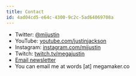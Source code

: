 ```yaml
---
title: Contact
id: 4ad04cd5-e64c-4300-9c2c-5ad64069708a
---
```

<ul>
    <li>Twitter: <a href="http://twitter.com/mijustin">@mijustin</a></li>
    <li>YouTube: <a href="http://youtube.com/justinjackson">youtube.com/justinjackson</a></li>
    <li>Instagram: <a href="https://instagram.com/mijustin">instagram.com/mijustin</a></li>
    <li>Twitch: <a href="https://twitch.tv/megajustin">twitch.tv/megajustin</a></li>
    <li><a href="https://justinjackson.ca/newsletter/">Email newsletter</a></li>
    <li>You can email me at words [at] megamaker.co</li>
</ul>